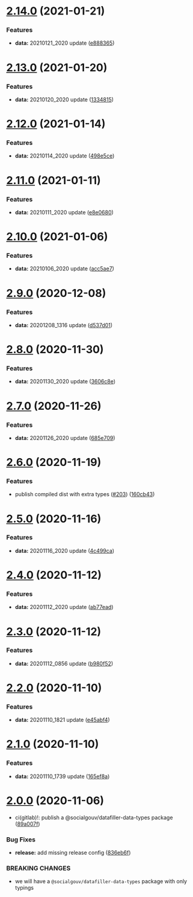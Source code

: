# [2.14.0](https://github.com/SocialGouv/datafiller-data/compare/v2.13.0...v2.14.0) (2021-01-21)


### Features

* **data:** 20210121_2020 update ([e888365](https://github.com/SocialGouv/datafiller-data/commit/e8883654291d96997827f36057514175b3149f65))

# [2.13.0](https://github.com/SocialGouv/datafiller-data/compare/v2.12.0...v2.13.0) (2021-01-20)


### Features

* **data:** 20210120_2020 update ([1334815](https://github.com/SocialGouv/datafiller-data/commit/1334815ed8cc129247260f12c807751032786fc4))

# [2.12.0](https://github.com/SocialGouv/datafiller-data/compare/v2.11.0...v2.12.0) (2021-01-14)


### Features

* **data:** 20210114_2020 update ([498e5ce](https://github.com/SocialGouv/datafiller-data/commit/498e5ce4149fc887df15897384123da8de27c54e))

# [2.11.0](https://github.com/SocialGouv/datafiller-data/compare/v2.10.0...v2.11.0) (2021-01-11)


### Features

* **data:** 20210111_2020 update ([e8e0680](https://github.com/SocialGouv/datafiller-data/commit/e8e06800278ef00842a81a41187c61402e0e9dbf))

# [2.10.0](https://github.com/SocialGouv/datafiller-data/compare/v2.9.0...v2.10.0) (2021-01-06)


### Features

* **data:** 20210106_2020 update ([acc5ae7](https://github.com/SocialGouv/datafiller-data/commit/acc5ae7fff39391cbe045b7841e0bb9313131036))

# [2.9.0](https://github.com/SocialGouv/datafiller-data/compare/v2.8.0...v2.9.0) (2020-12-08)


### Features

* **data:** 20201208_1316 update ([d537d01](https://github.com/SocialGouv/datafiller-data/commit/d537d015b5f5191585430d78414bfd50eed03be9))

# [2.8.0](https://github.com/SocialGouv/datafiller-data/compare/v2.7.0...v2.8.0) (2020-11-30)


### Features

* **data:** 20201130_2020 update ([3606c8e](https://github.com/SocialGouv/datafiller-data/commit/3606c8ef0cd84eb27898022ed2b67d9061e16820))

# [2.7.0](https://github.com/SocialGouv/datafiller-data/compare/v2.6.0...v2.7.0) (2020-11-26)


### Features

* **data:** 20201126_2020 update ([685e709](https://github.com/SocialGouv/datafiller-data/commit/685e70977a2b9d6c4e8ca6b689daf36d03972f60))

# [2.6.0](https://github.com/SocialGouv/datafiller-data/compare/v2.5.0...v2.6.0) (2020-11-19)


### Features

* publish compiled dist with extra types ([#203](https://github.com/SocialGouv/datafiller-data/issues/203)) ([160cb43](https://github.com/SocialGouv/datafiller-data/commit/160cb432ffa29ef9d3317dc1316236e2fdb00241))

# [2.5.0](https://github.com/SocialGouv/datafiller-data/compare/v2.4.0...v2.5.0) (2020-11-16)


### Features

* **data:** 20201116_2020 update ([4c499ca](https://github.com/SocialGouv/datafiller-data/commit/4c499ca4211b9e0e438e8addf26ff80327a7816c))

# [2.4.0](https://github.com/SocialGouv/datafiller-data/compare/v2.3.0...v2.4.0) (2020-11-12)


### Features

* **data:** 20201112_2020 update ([ab77ead](https://github.com/SocialGouv/datafiller-data/commit/ab77ead85fd38d2b42f0261c24559cf1b54bd884))

# [2.3.0](https://github.com/SocialGouv/datafiller-data/compare/v2.2.0...v2.3.0) (2020-11-12)


### Features

* **data:** 20201112_0856 update ([b980f52](https://github.com/SocialGouv/datafiller-data/commit/b980f5273e074b876aff2b14e5cad36f29a5d032))

# [2.2.0](https://github.com/SocialGouv/datafiller-data/compare/v2.1.0...v2.2.0) (2020-11-10)


### Features

* **data:** 20201110_1821 update ([e45abf4](https://github.com/SocialGouv/datafiller-data/commit/e45abf482df213af71612631ec3d56afaeeb1732))

# [2.1.0](https://github.com/SocialGouv/datafiller-data/compare/v2.0.0...v2.1.0) (2020-11-10)


### Features

* **data:** 20201110_1739 update ([165ef8a](https://github.com/SocialGouv/datafiller-data/commit/165ef8ad44051beb43fa796fa462ddbb11357a40))

# [2.0.0](https://github.com/SocialGouv/datafiller-data/compare/v1.79.0...v2.0.0) (2020-11-06)


* ci(gitlab)!: publish a @socialgouv/datafiller-data-types package ([89a007f](https://github.com/SocialGouv/datafiller-data/commit/89a007ff8492806218369529fbe1f27cad125395))


### Bug Fixes

* **release:** add missing release config ([836eb6f](https://github.com/SocialGouv/datafiller-data/commit/836eb6fd4cf92a746f4174be54a1a57d394065d3))


### BREAKING CHANGES

* we will have a `@socialgouv/datafiller-data-types` package with only typings
